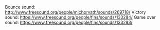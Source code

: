 Bounce sound: http://www.freesound.org/people/michorvath/sounds/269718/
Victory sound: https://www.freesound.org/people/fins/sounds/133284/
Game over sound: https://www.freesound.org/people/fins/sounds/133283/
